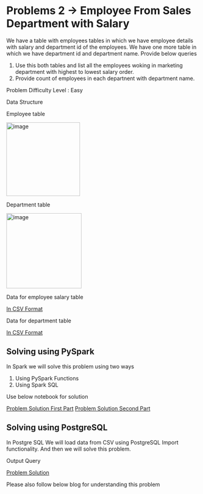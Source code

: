 # Problems 2 -> Employee From Sales Department with Salary 

We have a table with employees tables in which we have employee details with salary and department id of the employees. We have one more table in which we have department id and department name. 
Provide below queries 
1. Use this both tables and list all the employees woking in marketing department with highest to lowest salary order. 
2. Provide count of employees in each departnent with department name. 

Problem Difficulty Level : Easy

Data Structure

Employee table 

<img width="193" alt="image" src="https://user-images.githubusercontent.com/118063572/217520001-a30f7e6d-5ef7-4abe-af58-c0642c6db10f.png">

Department table

<img width="197" alt="image" src="https://user-images.githubusercontent.com/118063572/217520075-d677a275-1cd4-4829-96c9-154ec837eadb.png">

Data for employee salary table 

[In CSV Format](../Problem%200/employee_salary.csv)

Data for department table 

[In CSV Format](department.csv)

## Solving using PySpark

In Spark we will solve this problem using two ways 
1. Using PySpark Functions 
2. Using Spark SQL 

Use below notebook for solution 

[Problem Solution First Part](problem2_1.ipynb)
[Problem Solution Second Part](problem2_2.ipynb)

## Solving using PostgreSQL

In Postgre SQL We will load data from CSV using PostgreSQL Import functionality. And then we will solve this problem. 

Output Query

[Problem Solution](problem2.sql)

Please also follow below blog for understanding this problem
